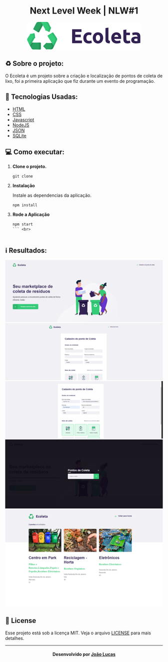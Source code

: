 <h1 align="center">
    Next Level Week | NLW#1
</h1>

<p align="center">
  <img src="public/assets/logo.svg">
</p>

## ♻️ Sobre o projeto:
O Ecoleta é um projeto sobre a criação e localização de pontos de coleta de lixo, foi a primeira aplicação que fiz durante um evento de programação.

## 🚀 Tecnologias Usadas:

- [HTML](https://www.w3schools.com/html/)
- [CSS](https://developer.mozilla.org/pt-BR/docs/Web/CSS)
- [Javascript](https://developer.mozilla.org/pt-BR/docs/Aprender/JavaScript)
- [NodeJS](https://nodejs.org/)
- [JSON](https://www.json.org/json-pt.html)
- [SQLite](https://www.sqlite.org/index.html)

## 💻 Como executar:

1.  **Clone o projeto.**

    ```shell
    git clone 
    ```

2.  **Instalação**

    Instale as dependencias da aplicação.

    ```shell
    npm install
    ```

3.  **Rode a Aplicação**

    ```shell
    npm start
    ``` <br>  
  
 ## ℹ️ Resultados:
 
 ![TeladeInicio](./public/assets/telas&Gifs/TelaInicio.PNG)
 ![Cards](./public/assets/telas&Gifs/Cards.gif)
 ![Cadastro](./public/assets/telas&Gifs/Cadastro.gif) 
 ![PontosColeta](./public/assets/telas&Gifs/PontosColeta.PNG)
 ![Resultados](./public/assets/telas&Gifs/Resultados.PNG)  

## 📝 License

Esse projeto está sob a licença MIT. Veja o arquivo [LICENSE](LICENSE.md) para mais detalhes.

---

<h4 align="center">
    Desenvolvido por <a href="https://www.linkedin.com/in/joaopa51/">João Lucas</a>
</h4>
